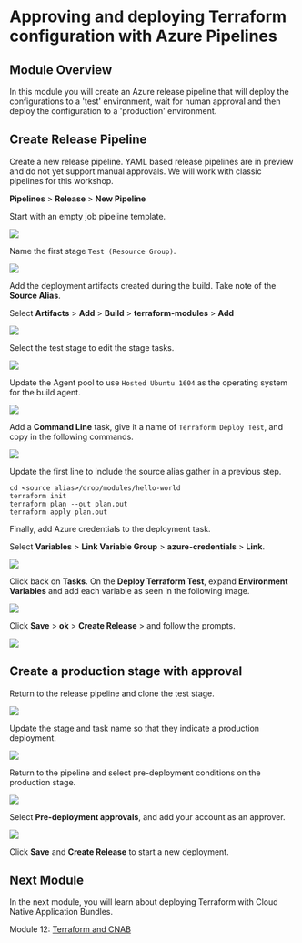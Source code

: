 # Approving and deploying Terraform configuration with Azure Pipelines

## Module Overview

In this module you will create an Azure release pipeline that will deploy the configurations to a 'test' environment, wait for human approval and then deploy the configuration to a 'production' environment.

## Create Release Pipeline

Create a new release pipeline. YAML based release pipelines are in preview and do not yet support manual approvals. We will work with classic pipelines for this workshop.

**Pipelines** > **Release** > **New Pipeline**

Start with an empty job pipeline template.

![](../images/empty-job.jpg)

Name the first stage `Test (Resource Group)`.

![](../images/stage-one.jpg)

Add the deployment artifacts created during the build. Take note of the **Source Alias**.

Select **Artifacts** > **Add** > **Build** > **terraform-modules** > **Add**

![](../images/deployment-artifacts.jpg)

Select the test stage to edit the stage tasks.

![](../images/stage-tasks.jpg)

Update the Agent pool to use `Hosted Ubuntu 1604` as the operating system for the build agent.

![](../images/build-agent.jpg)

Add a **Command Line** task, give it a name of `Terraform Deploy Test`, and copy in the following commands.

![](../images/command-line.jpg)

Update the first line to include the source alias gather in a previous step.

```
cd <source alias>/drop/modules/hello-world
terraform init
terraform plan --out plan.out
terraform apply plan.out
```

Finally, add Azure credentials to the deployment task.

Select **Variables** > **Link Variable Group** > **azure-credentials** > **Link**.

![](../images/link-variables.jpg)

Click back on **Tasks**. On the **Deploy Terraform Test**, expand **Environment Variables** and add each variable as seen in the following image.

![](../images/task-variables.jpg)

Click **Save** > **ok** > **Create Release** > and follow the prompts.

![](../images/release.jpg)

## Create a production stage with approval

Return to the release pipeline and clone the test stage.

![](../images/clone.jpg)

Update the stage and task name so that they indicate a production deployment.

![](../images/production.jpg)

Return to the pipeline and select pre-deployment conditions on the production stage.

![](../images/conditions.jpg)

Select **Pre-deployment approvals**, and add your account as an approver.

![](../images/approval.jpg)

Click **Save** and **Create Release** to start a new deployment.

## Next Module

In the next module, you will learn about deploying Terraform with Cloud Native Application Bundles.

Module 12: [Terraform and CNAB](../11-terraform-cnab)